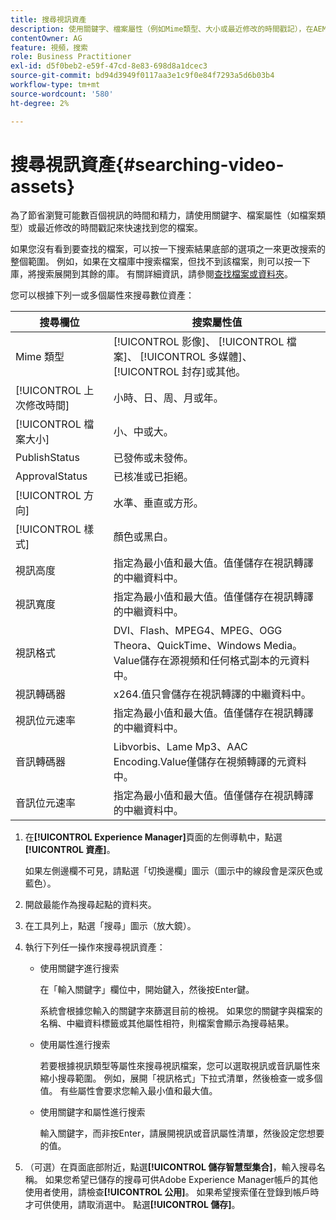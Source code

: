 ```yaml
---
title: 搜尋視訊資產
description: 使用關鍵字、檔案屬性（例如Mime類型、大小或最近修改的時間戳記），在AEM Assets中快速尋找您的檔案。
contentOwner: AG
feature: 視頻，搜索
role: Business Practitioner
exl-id: d5f0beb2-e59f-47cd-8e83-698d8a1dcec3
source-git-commit: bd94d3949f0117aa3e1c9f0e84f7293a5d6b03b4
workflow-type: tm+mt
source-wordcount: '580'
ht-degree: 2%

---
```


# 搜尋視訊資產{#searching-video-assets}

為了節省瀏覽可能數百個視訊的時間和精力，請使用關鍵字、檔案屬性（如檔案類型）或最近修改的時間戳記來快速找到您的檔案。

如果您沒有看到要查找的檔案，可以按一下搜索結果底部的選項之一來更改搜索的整個範圍。 例如，如果在文檔庫中搜索檔案，但找不到該檔案，則可以按一下庫，將搜索展開到其餘的庫。 有關詳細資訊，請參閱[查找檔案或資料夾](https://windows.microsoft.com/en-us/windows7/find-a-file-or-folder)。

您可以根據下列一或多個屬性來搜尋數位資產：

| 搜尋欄位 | 搜索屬性值 |
|---|---|
| Mime 類型 | [!UICONTROL 影像]、 [!UICONTROL 檔案]、 [!UICONTROL 多媒體]、 [!UICONTROL 封存]或其他。 |
| [!UICONTROL 上次修改時間] | 小時、日、周、月或年。 |
| [!UICONTROL 檔案大小] | 小、中或大。 |
|  PublishStatus | 已發佈或未發佈。 |
|  ApprovalStatus | 已核准或已拒絕。 |
| [!UICONTROL 方向] | 水準、垂直或方形。 |
| [!UICONTROL 樣式] | 顏色或黑白。 |
| 視訊高度 | 指定為最小值和最大值。值僅儲存在視訊轉譯的中繼資料中。 |
| 視訊寬度 | 指定為最小值和最大值。值僅儲存在視訊轉譯的中繼資料中。 |
| 視訊格式 | DVI、Flash、MPEG4、MPEG、OGG Theora、QuickTime、Windows Media。Value儲存在源視頻和任何格式副本的元資料中。 |
| 視訊轉碼器 | x264.值只會儲存在視訊轉譯的中繼資料中。 |
| 視訊位元速率 | 指定為最小值和最大值。值僅儲存在視訊轉譯的中繼資料中。 |
| 音訊轉碼器 | Libvorbis、Lame Mp3、AAC Encoding.Value僅儲存在視頻轉譯的元資料中。 |
| 音訊位元速率 | 指定為最小值和最大值。值僅儲存在視訊轉譯的中繼資料中。 |

1. 在&#x200B;**[!UICONTROL Experience Manager]**&#x200B;頁面的左側導軌中，點選&#x200B;**[!UICONTROL 資產]**。

   如果左側邊欄不可見，請點選「切換邊欄」圖示（圖示中的線段會是深灰色或藍色）。

1. 開啟最能作為搜尋起點的資料夾。
1. 在工具列上，點選「搜尋」圖示（放大鏡）。
1. 執行下列任一操作來搜尋視訊資產：

   * 使用關鍵字進行搜索

      在「輸入關鍵字」欄位中，開始鍵入，然後按Enter鍵。

      系統會根據您輸入的關鍵字來篩選目前的檢視。 如果您的關鍵字與檔案的名稱、中繼資料標籤或其他屬性相符，則檔案會顯示為搜尋結果。

   * 使用屬性進行搜索

      若要根據視訊類型等屬性來搜尋視訊檔案，您可以選取視訊或音訊屬性來縮小搜尋範圍。 例如，展開「視訊格式」下拉式清單，然後檢查一或多個值。 有些屬性會要求您輸入最小值和最大值。

   * 使用關鍵字和屬性進行搜索

      輸入關鍵字，而非按Enter，請展開視訊或音訊屬性清單，然後設定您想要的值。

1. （可選）在頁面底部附近，點選&#x200B;**[!UICONTROL 儲存智慧型集合]**，輸入搜尋名稱。 如果您希望已儲存的搜尋可供Adobe Experience Manager帳戶的其他使用者使用，請檢查&#x200B;**[!UICONTROL 公用]**。 如果希望搜索僅在登錄到帳戶時才可供使用，請取消選中。 點選&#x200B;**[!UICONTROL 儲存]**。
